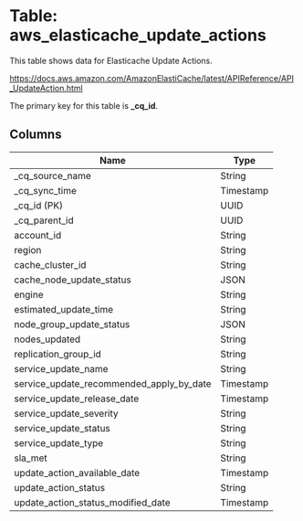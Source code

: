 # Table: aws_elasticache_update_actions

This table shows data for Elasticache Update Actions.

https://docs.aws.amazon.com/AmazonElastiCache/latest/APIReference/API_UpdateAction.html

The primary key for this table is **_cq_id**.

## Columns

| Name          | Type          |
| ------------- | ------------- |
|_cq_source_name|String|
|_cq_sync_time|Timestamp|
|_cq_id (PK)|UUID|
|_cq_parent_id|UUID|
|account_id|String|
|region|String|
|cache_cluster_id|String|
|cache_node_update_status|JSON|
|engine|String|
|estimated_update_time|String|
|node_group_update_status|JSON|
|nodes_updated|String|
|replication_group_id|String|
|service_update_name|String|
|service_update_recommended_apply_by_date|Timestamp|
|service_update_release_date|Timestamp|
|service_update_severity|String|
|service_update_status|String|
|service_update_type|String|
|sla_met|String|
|update_action_available_date|Timestamp|
|update_action_status|String|
|update_action_status_modified_date|Timestamp|